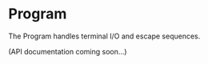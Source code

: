 # Program

The Program handles terminal I/O and escape sequences.

(API documentation coming soon...)

